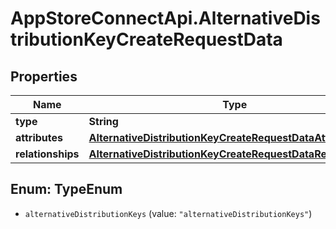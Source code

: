 # AppStoreConnectApi.AlternativeDistributionKeyCreateRequestData

## Properties

Name | Type | Description | Notes
------------ | ------------- | ------------- | -------------
**type** | **String** |  | 
**attributes** | [**AlternativeDistributionKeyCreateRequestDataAttributes**](AlternativeDistributionKeyCreateRequestDataAttributes.md) |  | 
**relationships** | [**AlternativeDistributionKeyCreateRequestDataRelationships**](AlternativeDistributionKeyCreateRequestDataRelationships.md) |  | [optional] 



## Enum: TypeEnum


* `alternativeDistributionKeys` (value: `"alternativeDistributionKeys"`)




